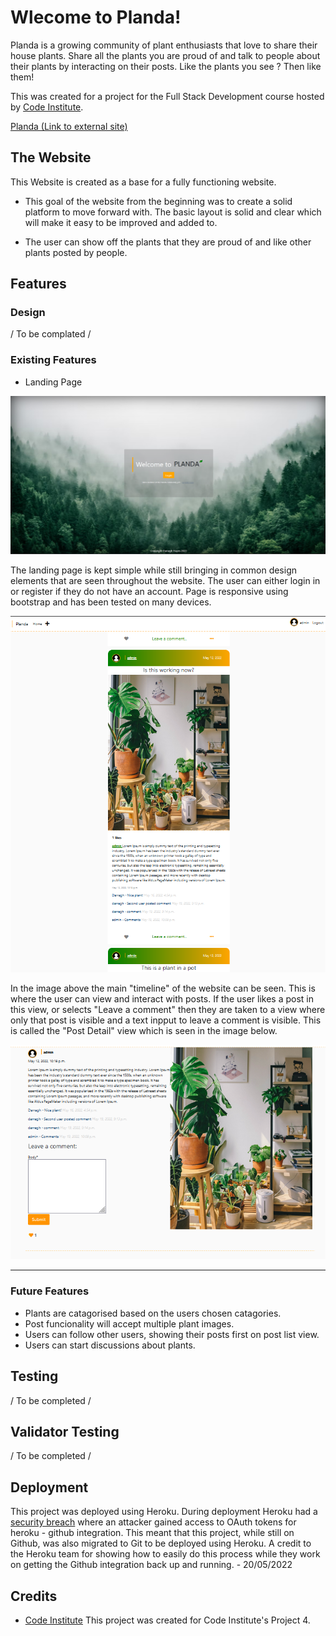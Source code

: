 
# Wlecome to Planda!
Planda is a growing community of plant enthusiasts that love to share their house plants. 
Share all the plants you are proud of and talk to people about their plants by interacting on their posts. 
Like the plants you see ? Then like them!

This was created for a project for the Full Stack Development course hosted by [Code Institute](https://codeinstitute.net/ie/5-day-coding-challenge/?utm_term=code%20institute&utm_campaign=CI+-+IRL+-+Search+-+Brand&utm_source=adwords&utm_medium=ppc&hsa_acc=8983321581&hsa_cam=14304747355&hsa_grp=128775288209&hsa_ad=539453915484&hsa_src=g&hsa_tgt=kwd-319867646331&hsa_kw=code%20institute&hsa_mt=e&hsa_net=adwords&hsa_ver=3&gclid=Cj0KCQiAzMGNBhCyARIsANpUkzORRe5o1VJJG9_EwnX2Oxn-ftPjCcE-f8G-M0uOoLartu-8DkXRH5YaAozNEALw_wcB).

[Planda (Link to external site)](https://plantgram-2022.herokuapp.com/)


## The Website

This Website is created as a base for a fully functioning website.

* This goal of the website from the beginning was to create a solid platform to move forward with. The basic layout is solid and clear which will make it easy to be improved and added to.

* The user can show off the plants that they are proud of and like other plants posted by people.
## Features

### **Design**


/ To be complated /

### **Existing Features**

* Landing Page

![Landing Page](https://raw.githubusercontent.com/DazHaze/PlantGram/main/media/Landing-page.png)

The landing page is kept simple while still bringing in common design elements that are seen throughout the website. The user can either login in or register if they do not have an account. Page is responsive using bootstrap and has been tested on many devices.

![List View](https://raw.githubusercontent.com/DazHaze/PlantGram/main/media/list_view.png)

In the image above the main "timeline" of the website can be seen. This is where the user can view and interact with posts. If the user likes a post in this view, or selects "Leave a comment" then they are taken to a view where only that post is visible and a text inpput to leave a comment is visible. This is called the "Post Detail" view which is seen in the image below.

![Post Detail](https://raw.githubusercontent.com/DazHaze/PlantGram/main/media/post_detail.png)

----


### **Future Features**

* Plants are catagorised based on the users chosen catagories.
* Post funcionality will accept multiple plant images.
* Users can follow other users, showing their posts first on post list view.
* Users can start discussions about plants.

## Testing

  / To be completed /



## Validator Testing

 / To be completed /

## Deployment
This project was deployed using Heroku. During deployment Heroku had a [security breach](https://blog.heroku.com/github-integration-update) where an attacker gained access to OAuth tokens for heroku - github integration. This meant that this project, while still on Github, was also migrated to Git to be deployed using Heroku. A credit to the Heroku team for showing how to easily do this process while they work on getting the Github integration back up and running. - 20/05/2022


## Credits
* [Code Institute](https://codeinstitute.net/all-access-coding-challenge/?utm_term=code%20institute&utm_campaign=CI+-+IRL+-+Search+-+Brand&utm_source=adwords&utm_medium=ppc&hsa_acc=8983321581&hsa_cam=14304747355&hsa_grp=128775288209&hsa_ad=539453915484&hsa_src=g&hsa_tgt=kwd-319867646331&hsa_kw=code%20institute&hsa_mt=e&hsa_net=adwords&hsa_ver=3&gclid=CjwKCAiAv_KMBhAzEiwAs-rX1PXOCAky8yjljHzgvSnccpkyUOvNLVGMuzG11t86weTdFdPiTfNHHhoCFuwQAvD_BwE) This project was created for Code Institute's Project 4.
